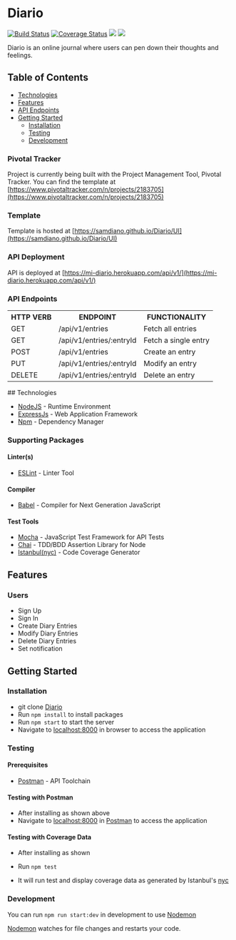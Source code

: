 # Diario
[![Build Status](https://travis-ci.org/samdiano/Diario.svg?branch=develop)](https://travis-ci.org/samdiano/Diario) [![Coverage Status](https://coveralls.io/repos/github/samdiano/Diario/badge.svg?branch=develop)](https://coveralls.io/github/samdiano/Diario?branch=develop) <a href="https://codeclimate.com/github/samdiano/Diario/maintainability"><img src="https://api.codeclimate.com/v1/badges/77c46a463cdb6bb9e992/maintainability" /></a>  <a href="https://codeclimate.com/github/samdiano/Diario/test_coverage"><img src="https://api.codeclimate.com/v1/badges/77c46a463cdb6bb9e992/test_coverage" /></a>

Diario is an online journal where users can pen down their thoughts and feelings.

## Table of Contents

 * [Technologies](#technologies)
 * [Features](#features)
 * [API Endpoints](#api-endpoints)
 * [Getting Started](#getting-started)
    * [Installation](#installation)
    * [Testing](#testing)
    * [Development](#development)
    
### Pivotal Tracker
Project is currently being built with the Project Management Tool, Pivotal Tracker.
You can find the template at [https://www.pivotaltracker.com/n/projects/2183705](https://www.pivotaltracker.com/n/projects/2183705)

### Template
Template is hosted at [https://samdiano.github.io/Diario/UI](https://samdiano.github.io/Diario/UI)

### API Deployment
API is deployed at [https://mi-diario.herokuapp.com/api/v1/](https://mi-diario.herokuapp.com/api/v1/)

### API Endpoints
<table>
	<tr>
		<th>HTTP VERB</th>
		<th>ENDPOINT</th>
		<th>FUNCTIONALITY</th>
	</tr>
	<tr>
		<td>GET</td>
		<td>/api/v1/entries</td> 
		<td>Fetch all entries</td>
	</tr>
	<tr>
		<td>GET</td>
		<td>/api/v1/entries/:entryId</td> 
		<td>Fetch a single entry</td>
	</tr>
	<tr>
		<td>POST</td>
		<td>/api/v1/entries</td> 
		<td>Create an entry</td>
	</tr>
	<tr>
		<td>PUT</td>
		<td>/api/v1/entries/:entryId</td> 
		<td>Modify an entry</td>
	</tr>
	<tr>
		<td>DELETE</td>
		<td>/api/v1/entries/:entryId</td> 
		<td>Delete an entry</td>
	</tr>
</table>
## Technologies

* [NodeJS](https://nodejs.org/) - Runtime Environment
* [ExpressJs](https://expressjs.com/) - Web Application Framework
* [Npm](https://www.npmjs.com/) - Dependency Manager

### Supporting Packages

#### Linter(s)

* [ESLint](https://eslint.org/) - Linter Tool

#### Compiler

* [Babel](https://eslint.org/) - Compiler for Next Generation JavaScript

#### Test Tools

* [Mocha](https://mochajs.org/) - JavaScript Test Framework for API Tests
* [Chai](http://chaijs.com/) - TDD/BDD Assertion Library for Node
* [Istanbul(nyc)](https://istanbul.js.org/) - Code Coverage Generator

## Features

### Users
* Sign Up
* Sign In
* Create Diary Entries
* Modify Diary Entries
* Delete Diary Entries
* Set notification 

## Getting Started

### Installation

* git clone
  [Diario](https://github.com/samdiano/Diario.git)
* Run `npm install` to install packages
* Run `npm start` to start the server
* Navigate to [localhost:8000](http://localhost:8000/) in browser to access the
  application

### Testing

#### Prerequisites

* [Postman](https://getpostman.com/) - API Toolchain

#### Testing with Postman

* After installing as shown above
* Navigate to [localhost:8000](http://localhost:8000/) in
  [Postman](https://getpostman.com/) to access the application

#### Testing with Coverage Data

* After installing as shown 

* Run `npm test`
* It will run test and display coverage data as generated by
  Istanbul's [nyc](https://github.com/istanbuljs/nyc)

### Development
You can run `npm run start:dev` in development to use [Nodemon](https://nodemon.io/)

[Nodemon](https://nodemon.io/) watches for file changes and restarts your code. 